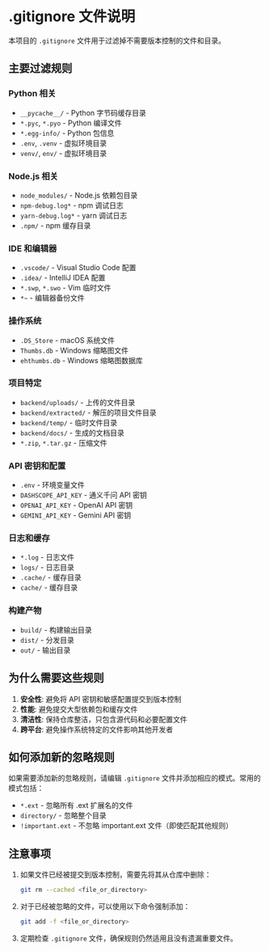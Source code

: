 # .gitignore 文件说明

本项目的 `.gitignore` 文件用于过滤掉不需要版本控制的文件和目录。

## 主要过滤规则

### Python 相关
- `__pycache__/` - Python 字节码缓存目录
- `*.pyc`, `*.pyo` - Python 编译文件
- `*.egg-info/` - Python 包信息
- `.env`, `.venv` - 虚拟环境目录
- `venv/`, `env/` - 虚拟环境目录

### Node.js 相关
- `node_modules/` - Node.js 依赖包目录
- `npm-debug.log*` - npm 调试日志
- `yarn-debug.log*` - yarn 调试日志
- `.npm/` - npm 缓存目录

### IDE 和编辑器
- `.vscode/` - Visual Studio Code 配置
- `.idea/` - IntelliJ IDEA 配置
- `*.swp`, `*.swo` - Vim 临时文件
- `*~` - 编辑器备份文件

### 操作系统
- `.DS_Store` - macOS 系统文件
- `Thumbs.db` - Windows 缩略图文件
- `ehthumbs.db` - Windows 缩略图数据库

### 项目特定
- `backend/uploads/` - 上传的文件目录
- `backend/extracted/` - 解压的项目文件目录
- `backend/temp/` - 临时文件目录
- `backend/docs/` - 生成的文档目录
- `*.zip`, `*.tar.gz` - 压缩文件

### API 密钥和配置
- `.env` - 环境变量文件
- `DASHSCOPE_API_KEY` - 通义千问 API 密钥
- `OPENAI_API_KEY` - OpenAI API 密钥
- `GEMINI_API_KEY` - Gemini API 密钥

### 日志和缓存
- `*.log` - 日志文件
- `logs/` - 日志目录
- `.cache/` - 缓存目录
- `cache/` - 缓存目录

### 构建产物
- `build/` - 构建输出目录
- `dist/` - 分发目录
- `out/` - 输出目录

## 为什么需要这些规则

1. **安全性**: 避免将 API 密钥和敏感配置提交到版本控制
2. **性能**: 避免提交大型依赖包和缓存文件
3. **清洁性**: 保持仓库整洁，只包含源代码和必要配置文件
4. **跨平台**: 避免操作系统特定的文件影响其他开发者

## 如何添加新的忽略规则

如果需要添加新的忽略规则，请编辑 `.gitignore` 文件并添加相应的模式。常用的模式包括：

- `*.ext` - 忽略所有 .ext 扩展名的文件
- `directory/` - 忽略整个目录
- `!important.ext` - 不忽略 important.ext 文件（即使匹配其他规则）

## 注意事项

1. 如果文件已经被提交到版本控制，需要先将其从仓库中删除：
   ```bash
   git rm --cached <file_or_directory>
   ```

2. 对于已经被忽略的文件，可以使用以下命令强制添加：
   ```bash
   git add -f <file_or_directory>
   ```

3. 定期检查 `.gitignore` 文件，确保规则仍然适用且没有遗漏重要文件。 